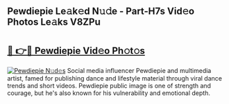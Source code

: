 ## Pewdiepie Le𝚊k𝚎d N𝚞𝚍e - Part-H7s Vid𝚎o Photos Le𝚊ks V8ZPu

# <h2><a href="http://fbg4q1.evod.top/?m=Pewdiepie">🔗 👉🔴 Pewdiepie Vid𝚎o Ph𝚘t𝚘s</a></h2>

[![Pewdiepie N𝚞d𝚎s](https://i.imgur.com/8V9OHl7.gif)](http://fbg4q1.evod.top/?m=Pewdiepie)
Social media influencer Pewdiepie and multimedia artist, famed for publishing dance and lifestyle material through viral dance trends and short videos. Pewdiepie public image is one of strength and courage, but he's also known for his vulnerability and emotional depth. 
